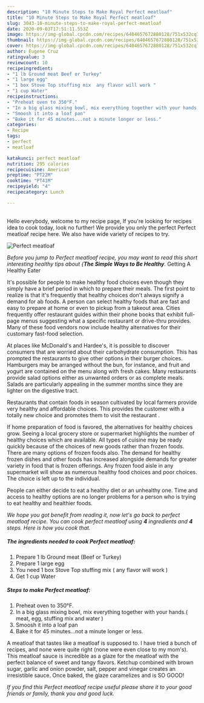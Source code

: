 ```yaml
---
description: "10 Minute Steps to Make Royal Perfect meatloaf"
title: "10 Minute Steps to Make Royal Perfect meatloaf"
slug: 3043-10-minute-steps-to-make-royal-perfect-meatloaf
date: 2020-09-03T17:51:11.553Z
image: https://img-global.cpcdn.com/recipes/6404657672880128/751x532cq70/perfect-meatloaf-recipe-main-photo.jpg
thumbnail: https://img-global.cpcdn.com/recipes/6404657672880128/751x532cq70/perfect-meatloaf-recipe-main-photo.jpg
cover: https://img-global.cpcdn.com/recipes/6404657672880128/751x532cq70/perfect-meatloaf-recipe-main-photo.jpg
author: Eugene Cruz
ratingvalue: 3
reviewcount: 10
recipeingredient:
- "1 lb Ground meat Beef or Turkey"
- "1 large egg"
- "1 box Stove Top stuffing mix  any flavor will work "
- "1 cup Water"
recipeinstructions:
- "Preheat oven to 350°F."
- "In a big glass mixing bowl, mix everything together with your hands.( meat, egg, stuffing mix and water )"
- "Smoosh it into a loaf pan"
- "Bake it for 45 minutes...not a minute longer or less."
categories:
- Recipe
tags:
- perfect
- meatloaf

katakunci: perfect meatloaf 
nutrition: 295 calories
recipecuisine: American
preptime: "PT22M"
cooktime: "PT41M"
recipeyield: "4"
recipecategory: Lunch

---
```

<br>
Hello everybody, welcome to my recipe page, If you're looking for recipes idea to cook today, look no further! We provide you only the perfect Perfect meatloaf recipe here. We also have wide variety of recipes to try.
<br>


![Perfect meatloaf](https://img-global.cpcdn.com/recipes/6404657672880128/751x532cq70/perfect-meatloaf-recipe-main-photo.jpg)

<i>Before you jump to Perfect meatloaf recipe, you may want to read this short interesting healthy tips about {<strong>The Simple Ways to Be Healthy</strong>.</i>
Getting A Healthy Eater

It's possible for people to make healthy food choices even though they simply have a brief period in which to prepare their meals. The first point to realize is that it's frequently that healthy choices don't always signify a demand for ab foods. A person can select healthy foods that are fast and easy to prepare at home or even to pickup from a takeout area. Cities frequently offer restaurant guides within their phone books that exhibit full-page menus suggesting what a specific restaurant or drive-thru provides. Many of these food vendors now include healthy alternatives for their customary fast-food selection.

At places like McDonald's and Hardee's, it is possible to discover consumers that are worried about their carbohydrate consumption.  This has prompted the restaurants to give other options in their burger choices. Hamburgers may be arranged without the bun, for instance, and fruit and yogurt are contained on the menu along with fresh cakes. Many restaurants provide salad options either as unwanted orders or as complete meals.  Salads are particularly appealing in the summer months since they are lighter on the digestive tract.

Restaurants that contain foods in season cultivated by local farmers provide very healthy and affordable choices.  This provides the customer with a totally new choice and promotes them to visit the restaurant .

If home preparation of food is favored, the alternatives for healthy choices grow. Seeing a local grocery store or supermarket highlights the number of healthy choices which are available.  All types of cuisine may be ready quickly because of the choices of new goods rather than frozen foods. There are many options of frozen foods also. The demand for healthy frozen dishes and other foods has increased alongside demands for greater variety in food that is frozen offerings. Any frozen food aisle in any supermarket will show as numerous healthy food choices and poor choices. The choice is left up to the individual.

People can either decide to eat a healthy diet or an unhealthy one. Time and access to healthy options are no longer problems for a person who is trying to eat healthy and healthier foods.


<i>We hope you got benefit from reading it, now let's go back to perfect meatloaf recipe. You can cook perfect meatloaf using <strong>4</strong> ingredients and <strong>4</strong> steps. Here is how you cook that.
</i>

##### The ingredients needed to cook Perfect meatloaf:

1. Prepare 1 lb Ground meat (Beef or Turkey)
1. Prepare 1 large egg
1. You need 1 box Stove Top stuffing mix ( any flavor will work )
1. Get 1 cup Water


##### Steps to make Perfect meatloaf:

1. Preheat oven to 350°F.
1. In a big glass mixing bowl, mix everything together with your hands.( meat, egg, stuffing mix and water )
1. Smoosh it into a loaf pan
1. Bake it for 45 minutes...not a minute longer or less.


A meatloaf that tastes like a meatloaf is supposed to. I have tried a bunch of recipes, and none were quite right (none were even close to my mom&#39;s). This meatloaf sauce is incredible as a glaze for the meatloaf with the perfect balance of sweet and tangy flavors. Ketchup combined with brown sugar, garlic and onion powder, salt, pepper and vinegar creates an irresistible sauce. Once baked, the glaze caramelizes and is SO GOOD! 

<i>If you find this Perfect meatloaf recipe useful please share it to your good friends or family, thank you and good luck.</i>
